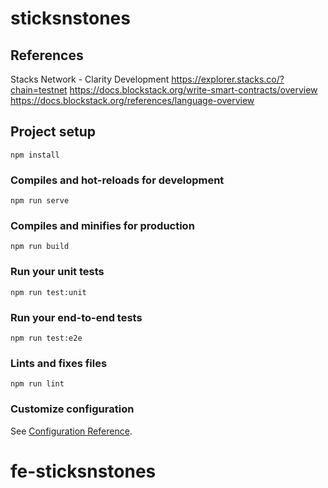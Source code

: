 # sticksnstones

## References

Stacks Network - Clarity Development
https://explorer.stacks.co/?chain=testnet
https://docs.blockstack.org/write-smart-contracts/overview
https://docs.blockstack.org/references/language-overview

## Project setup
```
npm install
```

### Compiles and hot-reloads for development
```
npm run serve
```

### Compiles and minifies for production
```
npm run build
```

### Run your unit tests
```
npm run test:unit
```

### Run your end-to-end tests
```
npm run test:e2e
```

### Lints and fixes files
```
npm run lint
```

### Customize configuration
See [Configuration Reference](https://cli.vuejs.org/config/).
# fe-sticksnstones
